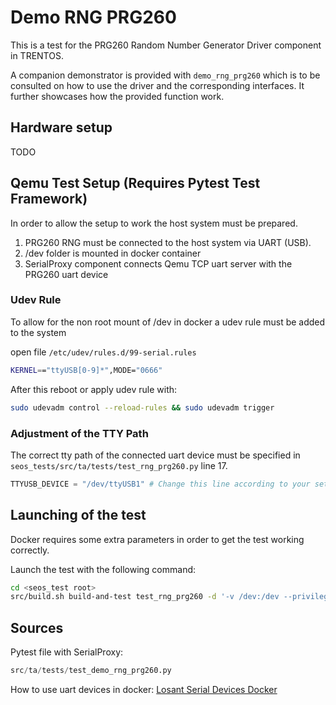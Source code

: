 # Demo RNG PRG260
This is a test for the PRG260 Random Number Generator Driver component in TRENTOS.

A companion demonstrator is provided with `demo_rng_prg260` which is to be consulted on how to use the 
driver and the corresponding interfaces. It further showcases how the provided function work.

## Hardware setup
TODO



## Qemu Test Setup (Requires Pytest Test Framework)
In order to allow the setup to work the host system must be prepared.

1. PRG260 RNG must be connected to the host system via UART (USB).
2. /dev folder is mounted in docker container
3. SerialProxy component connects Qemu TCP uart server with the PRG260 uart device


### Udev Rule
To allow for the non root mount of /dev in docker a udev rule must be added to the system

open file `/etc/udev/rules.d/99-serial.rules`
```sh
KERNEL=="ttyUSB[0-9]*",MODE="0666"
```

After this reboot or apply udev rule with:
```sh
sudo udevadm control --reload-rules && sudo udevadm trigger
```
### Adjustment of the TTY Path

The correct tty path of the connected uart device must be specified in `seos_tests/src/ta/tests/test_rng_prg260.py` line 17.

```python
TTYUSB_DEVICE = "/dev/ttyUSB1" # Change this line according to your setup
```


## Launching of the test
Docker requires some extra parameters in order to get the test working correctly.

Launch the test with the following command:
```sh
cd <seos_test root>
src/build.sh build-and-test test_rng_prg260 -d '-v /dev:/dev --privileged'
```

## Sources

Pytest file with SerialProxy: 
```python
src/ta/tests/test_demo_rng_prg260.py
```

How to use uart devices in docker: [Losant Serial Devices Docker](https://www.losant.com/blog/how-to-access-serial-devices-in-docker)

